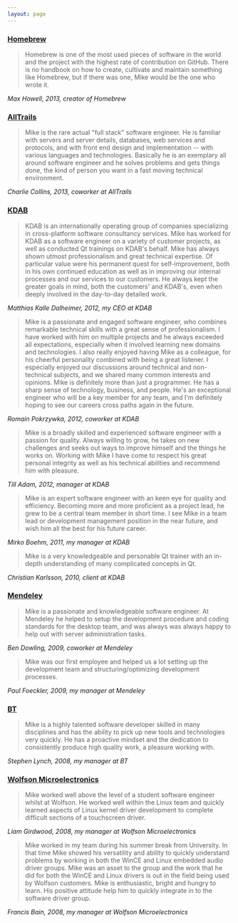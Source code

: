 ```yaml
---
layout: page
---
```

### [Homebrew](https://github.com/Homebrew/homebrew/)
> Homebrew is one of the most used pieces of software in the world and the project with the highest rate of contribution on GitHub. There is no handbook on how to create, cultivate and maintain something like Homebrew, but if there was one, Mike would be the one who wrote it.

_Max Howell, 2013, creator of Homebrew_

### [AllTrails](https://www.alltrails.com)
> Mike is the rare actual "full stack" software engineer. He is familiar with servers and server details, databases, web services and protocols, and with front end design and implementation -- with various languages and technologies. Basically he is an exemplary all around software engineer and he solves problems and gets things done, the kind of person you want in a fast moving technical environment.

_Charlie Collins, 2013, coworker at AllTrails_

### [KDAB](http://kdab.com/)
> KDAB is an internationally operating group of companies specializing in cross-platform software consultancy services. Mike has worked for KDAB as a software engineer on a variety of customer projects, as well as conducted Qt trainings on KDAB's behalf. Mike has always shown utmost professionalism and great technical expertise. Of particular value were his permanent quest for self-improvement, both in his own continued education as well as in improving our internal processes and our services to our customers. He always kept the greater goals in mind, both the customers' and KDAB's, even when deeply involved in the day-to-day detailed work.

_Matthias Kalle Dalheimer, 2012, my CEO at KDAB_

> Mike is a passionate and engaged software engineer, who combines remarkable technical skills with a great sense of professionalism. I have worked with him on multiple projects and he always exceeded all expectations, especially when it involved learning new domains and technologies. I also really enjoyed having Mike as a colleague, for his cheerful personality combined with being a great listener. I especially enjoyed our discussions around technical and non-technical subjects, and we shared many common interests and opinions.  Mike is definitely more than just a programmer. He has a sharp sense of technology, business, and people. He's an exceptional engineer who will be a key member for any team, and I'm definitely hoping to see our careers cross paths again in the future.

_Romain Pokrzywka, 2012, coworker at KDAB_

> Mike is a broadly skilled and experienced software engineer with a passion for quality. Always willing to grow, he takes on new challenges and seeks out ways to improve himself and the things he works on. Working with Mike I have come to respect his great personal integrity as well as his technical abilities and recommend him with pleasure.

_Till Adam, 2012, manager at KDAB_

> Mike is an expert software engineer with an keen eye for quality and efficiency. Becoming more and more proficient as a project lead, he grew to be a central team member in short time. I see Mike in a team lead or development management position in the near future, and wish him all the best for his future career.

_Mirko Boehm, 2011, my manager at KDAB_

> Mike is a very knowledgeable and personable Qt trainer with an in-depth understanding of many complicated concepts in Qt.

_Christian Karlsson, 2010, client at KDAB_

### [Mendeley](https://www.mendeley.com/)
> Mike is a passionate and knowledgeable software engineer. At Mendeley he helped to setup the development procedure and coding standards for the desktop team, and was always was always happy to help out with server administration tasks.

_Ben Dowling, 2009, coworker at Mendeley_

> Mike was our first employee and helped us a lot setting up the development team and structuring/optimizing development processes.

_Paul Foeckler, 2009, my manager at Mendeley_

### [BT](http://www.bt.com/)
> Mike is a highly talented software developer skilled in many disciplines and has the ability to pick up new tools and technologies very quickly. He has a proactive mindset and the dedication to consistently produce high quality work, a pleasure working with.

_Stephen Lynch, 2008, my manager at BT_

### [Wolfson Microelectronics](https://en.wikipedia.org/wiki/Wolfson_Microelectronics)
> Mike worked well above the level of a student software engineer whilst at Wolfson. He worked well within the Linux team and quickly learned aspects of Linux kernel driver development to complete difficult sections of a touchscreen driver.

_Liam Girdwood, 2008, my manager at Wolfson Microelectronics_

> Mike worked in my team during his summer break from University. In that time Mike showed his versatility and ability to quickly understand problems by working in both the WinCE and Linux embedded audio driver groups. Mike was an asset to the group and the work that he did for both the WinCE and Linux drivers is out in the field being used by Wolfson customers. Mike is enthusiastic, bright and hungry to learn. His positive attitude help him to quickly integrate in to the software driver group.

_Francis Bain, 2008, my manager at Wolfson Microelectronics_

